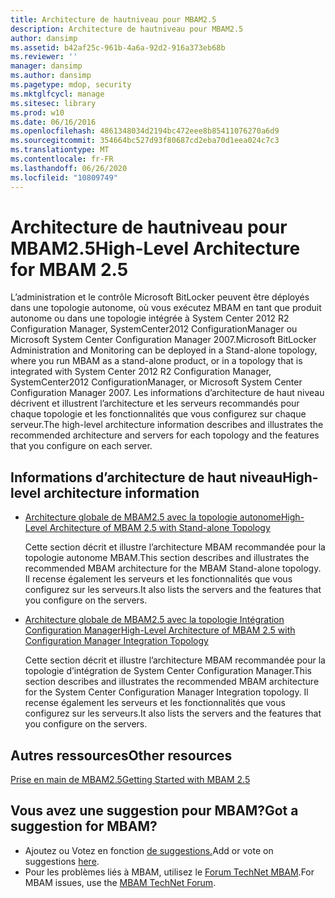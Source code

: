 ```yaml
---
title: Architecture de hautniveau pour MBAM2.5
description: Architecture de hautniveau pour MBAM2.5
author: dansimp
ms.assetid: b42af25c-961b-4a6a-92d2-916a373eb68b
ms.reviewer: ''
manager: dansimp
ms.author: dansimp
ms.pagetype: mdop, security
ms.mktglfcycl: manage
ms.sitesec: library
ms.prod: w10
ms.date: 06/16/2016
ms.openlocfilehash: 4861348034d2194bc472eee8b85411076270a6d9
ms.sourcegitcommit: 354664bc527d93f80687cd2eba70d1eea024c7c3
ms.translationtype: MT
ms.contentlocale: fr-FR
ms.lasthandoff: 06/26/2020
ms.locfileid: "10809749"
---
```

# <span data-ttu-id="91cac-103">Architecture de hautniveau pour MBAM2.5</span><span class="sxs-lookup"><span data-stu-id="91cac-103">High-Level Architecture for MBAM 2.5</span></span>


<span data-ttu-id="91cac-104">L’administration et le contrôle Microsoft BitLocker peuvent être déployés dans une topologie autonome, où vous exécutez MBAM en tant que produit autonome ou dans une topologie intégrée à System Center 2012 R2 Configuration Manager, SystemCenter2012 ConfigurationManager ou Microsoft System Center Configuration Manager 2007.</span><span class="sxs-lookup"><span data-stu-id="91cac-104">Microsoft BitLocker Administration and Monitoring can be deployed in a Stand-alone topology, where you run MBAM as a stand-alone product, or in a topology that is integrated with System Center 2012 R2 Configuration Manager, SystemCenter2012 ConfigurationManager, or Microsoft System Center Configuration Manager 2007.</span></span> <span data-ttu-id="91cac-105">Les informations d’architecture de haut niveau décrivent et illustrent l’architecture et les serveurs recommandés pour chaque topologie et les fonctionnalités que vous configurez sur chaque serveur.</span><span class="sxs-lookup"><span data-stu-id="91cac-105">The high-level architecture information describes and illustrates the recommended architecture and servers for each topology and the features that you configure on each server.</span></span>

## <span data-ttu-id="91cac-106">Informations d’architecture de haut niveau</span><span class="sxs-lookup"><span data-stu-id="91cac-106">High-level architecture information</span></span>


-   [<span data-ttu-id="91cac-107">Architecture globale de MBAM2.5 avec la topologie autonome</span><span class="sxs-lookup"><span data-stu-id="91cac-107">High-Level Architecture of MBAM 2.5 with Stand-alone Topology</span></span>](high-level-architecture-of-mbam-25-with-stand-alone-topology.md)

    <span data-ttu-id="91cac-108">Cette section décrit et illustre l’architecture MBAM recommandée pour la topologie autonome MBAM.</span><span class="sxs-lookup"><span data-stu-id="91cac-108">This section describes and illustrates the recommended MBAM architecture for the MBAM Stand-alone topology.</span></span> <span data-ttu-id="91cac-109">Il recense également les serveurs et les fonctionnalités que vous configurez sur les serveurs.</span><span class="sxs-lookup"><span data-stu-id="91cac-109">It also lists the servers and the features that you configure on the servers.</span></span>

-   [<span data-ttu-id="91cac-110">Architecture globale de MBAM2.5 avec la topologie Intégration Configuration Manager</span><span class="sxs-lookup"><span data-stu-id="91cac-110">High-Level Architecture of MBAM 2.5 with Configuration Manager Integration Topology</span></span>](high-level-architecture-of-mbam-25-with-configuration-manager-integration-topology.md)

    <span data-ttu-id="91cac-111">Cette section décrit et illustre l’architecture MBAM recommandée pour la topologie d’intégration de System Center Configuration Manager.</span><span class="sxs-lookup"><span data-stu-id="91cac-111">This section describes and illustrates the recommended MBAM architecture for the System Center Configuration Manager Integration topology.</span></span> <span data-ttu-id="91cac-112">Il recense également les serveurs et les fonctionnalités que vous configurez sur les serveurs.</span><span class="sxs-lookup"><span data-stu-id="91cac-112">It also lists the servers and the features that you configure on the servers.</span></span>

## <span data-ttu-id="91cac-113">Autres ressources</span><span class="sxs-lookup"><span data-stu-id="91cac-113">Other resources</span></span>


[<span data-ttu-id="91cac-114">Prise en main de MBAM2.5</span><span class="sxs-lookup"><span data-stu-id="91cac-114">Getting Started with MBAM 2.5</span></span>](getting-started-with-mbam-25.md)

## <span data-ttu-id="91cac-115">Vous avez une suggestion pour MBAM?</span><span class="sxs-lookup"><span data-stu-id="91cac-115">Got a suggestion for MBAM?</span></span>
- <span data-ttu-id="91cac-116">Ajoutez ou Votez en fonction [de suggestions.](http://mbam.uservoice.com/forums/268571-microsoft-bitlocker-administration-and-monitoring)</span><span class="sxs-lookup"><span data-stu-id="91cac-116">Add or vote on suggestions [here](http://mbam.uservoice.com/forums/268571-microsoft-bitlocker-administration-and-monitoring).</span></span> 
- <span data-ttu-id="91cac-117">Pour les problèmes liés à MBAM, utilisez le [Forum TechNet MBAM](https://social.technet.microsoft.com/Forums/home?forum=mdopmbam).</span><span class="sxs-lookup"><span data-stu-id="91cac-117">For MBAM issues, use the [MBAM TechNet Forum](https://social.technet.microsoft.com/Forums/home?forum=mdopmbam).</span></span>

 

 





